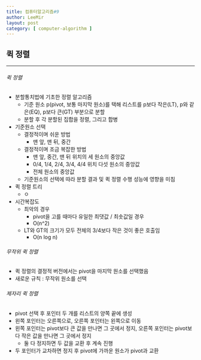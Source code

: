 ```yaml
---
title: 컴퓨터알고리즘#9
author: LeeMir
layout: post
category: [ computer-algorithm ]
---
```


## 퀵 정렬

- - -

###### 퀵 정렬

- 분할통치법에 기초한 정렬 알고리즘
  - 기준 원소 p(pivot, 보통 마지막 원소)를 택해 리스트를 p보다 작은(LT), p와 같은(EQ), p보다 큰(GT) 부분으로 분할
  - 분할 후 각 분할된 집합을 정렬, 그리고 합병
- 기준원소 선택
  - 결정적이며 쉬운 방법
    - 맨 앞, 맨 뒤, 중간
  - 결정적이며 조금 복잡한 방법
    - 맨 앞, 중간, 맨 뒤 위치의 세 원소의 중앙값
    - 0/4, 1/4, 2/4, 3/4, 4/4 위치 다섯 원소의 중앙값
    - 전체 원소의 중앙값
  - 기준원소의 선택에 따라 분할 결과 및 퀵 정렬 수행 성능에 영향을 미침
- 퀵 정렬 트리
  - ㅇ
- 시간복잡도
  - 최악의 경우
    - pivot을 고를 때마다 유일한 최댓값 / 최솟값일 경우
    - O(n^2)
  - LT와 GT의 크기가 모두 전체의 3/4보다 작은 것이 좋은 호출임
    - O(n log n)



###### 무작위 퀵 정렬

- 퀵 정렬의 결정적 버전에서는 pivot을 마지막 원소를 선택했음
- 새로운 규칙 : 무작위 원소를 선택



###### 제자리 퀵 정렬

- pivot 선택 후 포인터 두 개를 리스트의 양쪽 끝에 생성
- 왼쪽 포인터는 오른쪽으로, 오른쪽 포인터는 왼쪽으로 이동
- 왼쪽 포인터는 pivot보다 큰 값을 만나면 그 곳에서 정지, 오른쪽 포인터는 pivot보다 작은 값을 만나면 그 곳에서 정지
  - 둘 다 정지하면 두 값을 교환 후 계속 진행
- 두 포인터가 교차하면 정지 후 pivot에 가까운 원소가 pivot과 교환

